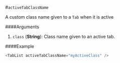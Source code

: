 #`activeTabClassName`

A custom class name given to a `Tab` when it is active

####Arguments
1. `class` (__String__): Class name given to an active tab.

####Example
```javascript
<TabList activeTabClassName="myActiveClass" />
```